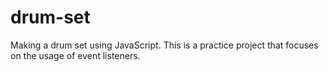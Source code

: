 # drum-set
Making a drum set using JavaScript. This is a practice project that focuses on the usage of event listeners.

